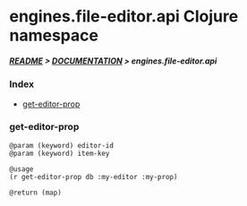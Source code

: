 
# engines.file-editor.api Clojure namespace

##### [README](../../../../README.md) > [DOCUMENTATION](../../../COVER.md) > engines.file-editor.api

### Index

- [get-editor-prop](#get-editor-prop)

### get-editor-prop

```
@param (keyword) editor-id
@param (keyword) item-key
```

```
@usage
(r get-editor-prop db :my-editor :my-prop)
```

```
@return (map)
```